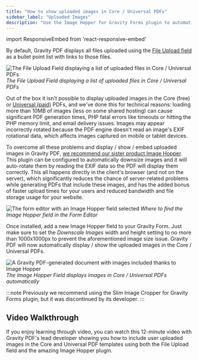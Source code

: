 ```yaml
---
title: "How to show uploaded images in Core / Universal PDFs"
sidebar_label: "Uploaded Images"
description: "Use the Image Hopper for Gravity Forms plugin to automatically display uploaded images in Core / Universal PDFs generated using Gravity PDF."
---
```


import ResponsiveEmbed from 'react-responsive-embed'

By default, Gravity PDF displays all files uploaded using the [File Upload field](https://docs.gravityforms.com/file-upload/) as a bullet point list with links to those files.

![The File Upload Field displaying a list of uploaded files in Core / Universal PDFs](https://resources.gravitypdf.com/uploads/2018/08/file-upload-field-default.png)
_The File Upload Field displaying a list of uploaded files in Core / Universal PDFs_

Out of the box it isn't possible to display uploaded images in the Core (free) or [Universal (paid)](https://gravitypdf.com/store/#universal) PDFs, and we've done this for technical reasons: loading more than 10MB of images (less on some shared hosting) can cause significant PDF generation times, PHP fatal errors like timeouts or hitting the PHP memory limit, and email delivery issues. Images may appear incorrectly rotated because the PDF engine doesn't read an image's EXIF rotational data, which affects images captured on mobile or tablet devices.

To overcome all these problems and display / show / embed uploaded images in Gravity PDF, [we recommend our sister product Image Hopper](https://imagehopper.tech/). This plugin can be configured to automatically downsize images and it will auto-rotate them by reading the EXIF data so the PDF will display them correctly. This all happens directly in the client's browser (and not on the server), which significantly reduces the chance of server-related problems while generating PDFs that include these images, and has the added bonus of faster upload times for your users and reduced bandwidth and file storage usage for your website.

![The form editor with an Image Hopper field selected](https://resources.imagehopper.tech/uploads/2021/07/Image-Hopper-in-Form-Editor.png)
_Where to find the Image Hopper field in the Form Editor_

Once installed, add a new Image Hopper field to your Gravity Form. Just make sure to set the *Downscale Images* width and height setting to no more than 1000x1000px to prevent the aforementioned image size issue. Gravity PDF will now automatically display / show the uploaded images in the Core / Universal PDFs.

![A Gravity PDF-generated document with images included thanks to Image Hopper](https://resources.gravitypdf.com/uploads/2021/02/Gravity-PDF-Zadani-w-Image-Hopper.png)
_The Image Hopper Field displays images in Core / Universal PDFs automatically_

:::note
Previously we recommend using the Slim Image Cropper for Gravity Forms plugin, but it was discontinued by its developer.
:::

## Video Walkthrough

If you enjoy learning through video, you can watch this 12-minute video with Gravity PDF's lead developer showing you how to include user uploaded images in the Core and Universal PDF templates using both the File Upload field and the amazing Image Hopper plugin.

<ResponsiveEmbed src="https://player.vimeo.com/video/671784077?dnt=1" allowfullscreen />
